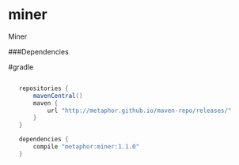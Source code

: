 miner
=====

Miner


###Dependencies


#gradle

```groovy

   repositories {
       mavenCentral()
       maven {
           url "http://metaphor.github.io/maven-repo/releases/"
       }
   }

   dependencies {
       compile "metaphor:miner:1.1.0"
   }

```

